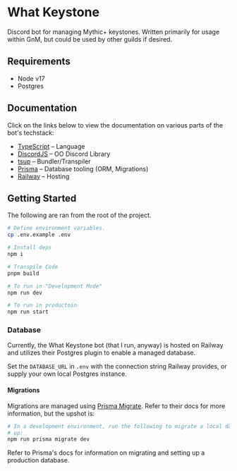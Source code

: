 # What Keystone

Discord bot for managing Mythic+ keystones. Written primarily for usage within
GnM, but could be used by other guilds if desired.

## Requirements

- Node v17
- Postgres

## Documentation

Click on the links below to view the documentation on various parts of the bot's
techstack:

- [TypeScript](https://www.typescriptlang.org/) – Language
- [DiscordJS](https://discord.js.org/#/) – OO Discord Library
- [tsup](https://tsup.egoist.sh/) – Bundler/Transpiler
- [Prisma](https://www.prisma.io/docs/) – Database tooling (ORM, Migrations)
- [Railway](https://docs.railway.app/) – Hosting

## Getting Started

The following are ran from the root of the project.

```bash
# Define environment variables.
cp .env.example .env

# Install deps
npm i

# Transpile Code
pnpm build

# To run in "Development Mode"
npm run dev

# To run in productoin
npm run start
```

### Database

Currently, the What Keystone bot (that I run, anyway) is hosted on Railway and
utilizes their Postgres plugin to enable a managed database.

Set the `DATABASE_URL` in `.env` with the connection string Railway provides, or
supply your own local Postgres instance.

#### Migrations

Migrations are managed using
[Prisma Migrate](https://www.prisma.io/docs/concepts/components/prisma-migrate).
Refer to their docs for more information, but the upshot is:

```bash
# In a development environment, run the following to migrate a local database
# up:
npm run prisma migrate dev
```

Refer to Prisma's docs for information on migrating and setting up a production
database.
